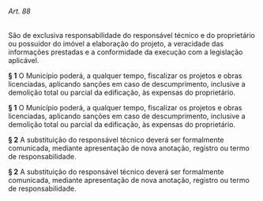
###### Art. 88
São de exclusiva responsabilidade do responsável técnico e do proprietário ou possuidor do imóvel a elaboração do projeto, a veracidade das informações prestadas e a conformidade da execução com a legislação aplicável.

**§ 1** O Município poderá, a qualquer tempo, fiscalizar os projetos e obras licenciadas, aplicando sanções em caso de descumprimento, inclusive a demolição total ou parcial da edificação, às expensas do proprietário.

**§ 1** O Município poderá, a qualquer tempo, fiscalizar os projetos e obras licenciadas, aplicando sanções em caso de descumprimento, inclusive a demolição total ou parcial da edificação, às expensas do proprietário.

**§ 2** A substituição do responsável técnico deverá ser formalmente comunicada, mediante apresentação de nova anotação, registro ou termo de responsabilidade.

**§ 2** A substituição do responsável técnico deverá ser formalmente comunicada, mediante apresentação de nova anotação, registro ou termo de responsabilidade.
